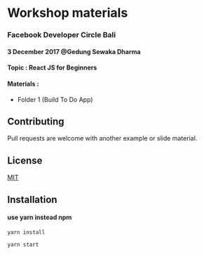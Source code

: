 # Workshop materials
### Facebook Developer Circle Bali
#### 3 December 2017 @Gedung Sewaka Dharma
#### Topic : React JS for Beginners 
#### Materials :
* Folder 1 (Build To Do App)
## Contributing
Pull requests are welcome with another example or slide material.
## License
[MIT](https://choosealicense.com/licenses/mit/)

## Installation
#### use yarn instead npm

```
yarn install
```
```
yarn start
```
